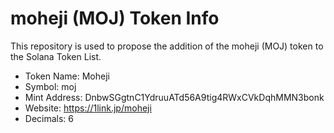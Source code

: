 # moheji (MOJ) Token Info

This repository is used to propose the addition of the moheji (MOJ) token to the Solana Token List.

- Token Name: Moheji
- Symbol: moj
- Mint Address: DnbwSGgtnC1YdruuATd56A9tig4RWxCVkDqhMMN3bonk
- Website: https://1link.jp/moheji
- Decimals: 6



